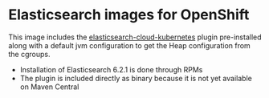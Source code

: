 # Elasticsearch images for OpenShift

This image includes the [elasticsearch-cloud-kubernetes](https://github.com/fabric8io/elasticsearch-cloud-kubernetes) plugin pre-installed along with
a default jvm configuration to get the Heap configuration from the cgroups.

* Installation of Elasticsearch 6.2.1 is done through RPMs
* The plugin is included directly as binary because it is not yet available on Maven Central
